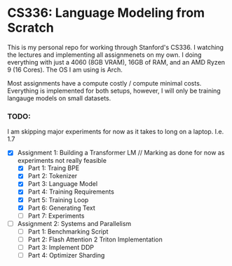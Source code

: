 # CS336: Language Modeling from Scratch


This is my personal repo for working through Stanford's CS336. I watching the lectures and implementing all assignmenets on my own. I doing everything with just a 4060 (8GB VRAM), 16GB of RAM, and an AMD Ryzen 9 (16 Cores). The OS I am using is Arch.


Most assignments have a compute costly / compute minimal costs. Everything is implemented for both setups, however, I will only be training langauge models on small datasets.


### TODO:

I am skipping major experiments for now as it takes to long on a laptop. I.e. 1.7

- [x] Assignment 1: Building a Transformer LM  // Marking as done for now as experiments not really feasible
    - [x] Part 1: Traing BPE
    - [x] Part 2: Tokenizer
    - [x] Part 3: Language Model
    - [x] Part 4: Training Requirements
    - [x] Part 5: Training Loop
    - [x] Part 6: Generating Text
    - [ ] Part 7: Experiments
- [ ] Assignment 2: Systems and Parallelism
    - [ ] Part 1: Benchmarking Script
    - [ ] Part 2: Flash Attention 2 Triton Implementation
    - [ ] Part 3: Implement DDP
    - [ ] Part 4: Optimizer Sharding